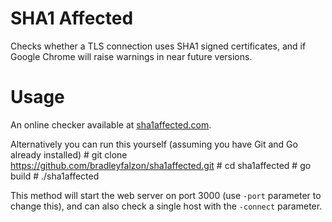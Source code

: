 SHA1 Affected
============

Checks whether a TLS connection uses SHA1 signed certificates, and if Google Chrome will raise warnings in near future
versions.

Usage
=====

An online checker available at [sha1affected.com](http://sha1affected.com).

Alternatively you can run this yourself (assuming you have Git and Go already installed)
    # git clone https://github.com/bradleyfalzon/sha1affected.git
    # cd sha1affected
    # go build
    # ./sha1affected

This method will start the web server on port 3000 (use ```-port``` parameter to change this), and can also check a single host with
the ```-connect``` parameter.
